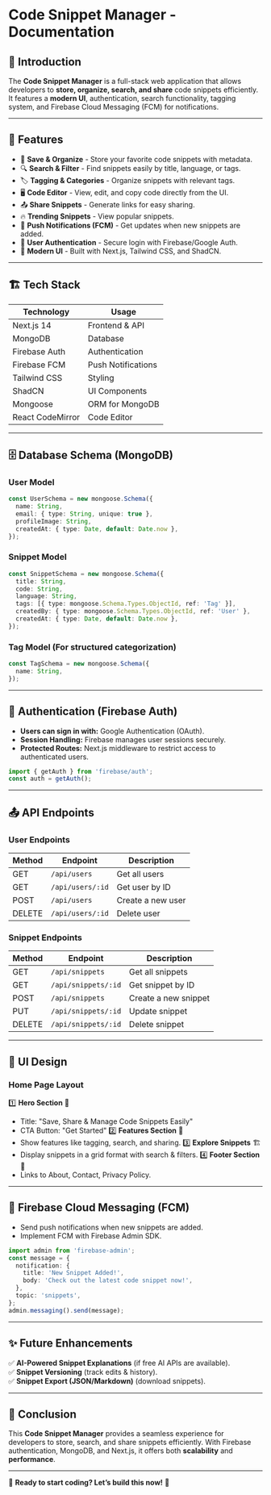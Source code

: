 # Code Snippet Manager - Documentation

## 📌 Introduction

The **Code Snippet Manager** is a full-stack web application that allows developers to **store, organize, search, and share** code snippets efficiently. It features a **modern UI**, authentication, search functionality, tagging system, and Firebase Cloud Messaging (FCM) for notifications.

---

## 🚀 Features

- 📝 **Save & Organize** - Store your favorite code snippets with metadata.
- 🔍 **Search & Filter** - Find snippets easily by title, language, or tags.
- 🏷️ **Tagging & Categories** - Organize snippets with relevant tags.
- 🖥️ **Code Editor** - View, edit, and copy code directly from the UI.
- 📤 **Share Snippets** - Generate links for easy sharing.
- 🔥 **Trending Snippets** - View popular snippets.
- 🔔 **Push Notifications (FCM)** - Get updates when new snippets are added.
- 👤 **User Authentication** - Secure login with Firebase/Google Auth.
- 🎨 **Modern UI** - Built with Next.js, Tailwind CSS, and ShadCN.

---

## 🏗️ Tech Stack

| **Technology**   | **Usage**          |
| ---------------- | ------------------ |
| Next.js 14       | Frontend & API     |
| MongoDB          | Database           |
| Firebase Auth    | Authentication     |
| Firebase FCM     | Push Notifications |
| Tailwind CSS     | Styling            |
| ShadCN           | UI Components      |
| Mongoose         | ORM for MongoDB    |
| React CodeMirror | Code Editor        |

---

## 🗄️ Database Schema (MongoDB)

### **User Model**

```ts
const UserSchema = new mongoose.Schema({
  name: String,
  email: { type: String, unique: true },
  profileImage: String,
  createdAt: { type: Date, default: Date.now },
});
```

### **Snippet Model**

```ts
const SnippetSchema = new mongoose.Schema({
  title: String,
  code: String,
  language: String,
  tags: [{ type: mongoose.Schema.Types.ObjectId, ref: 'Tag' }],
  createdBy: { type: mongoose.Schema.Types.ObjectId, ref: 'User' },
  createdAt: { type: Date, default: Date.now },
});
```

### **Tag Model** (For structured categorization)

```ts
const TagSchema = new mongoose.Schema({
  name: String,
});
```

---

## 🔐 Authentication (Firebase Auth)

- **Users can sign in with:** Google Authentication (OAuth).
- **Session Handling:** Firebase manages user sessions securely.
- **Protected Routes:** Next.js middleware to restrict access to authenticated users.

```ts
import { getAuth } from 'firebase/auth';
const auth = getAuth();
```

---

## 📤 API Endpoints

### **User Endpoints**

| Method | Endpoint         | Description       |
| ------ | ---------------- | ----------------- |
| GET    | `/api/users`     | Get all users     |
| GET    | `/api/users/:id` | Get user by ID    |
| POST   | `/api/users`     | Create a new user |
| DELETE | `/api/users/:id` | Delete user       |

### **Snippet Endpoints**

| Method | Endpoint            | Description          |
| ------ | ------------------- | -------------------- |
| GET    | `/api/snippets`     | Get all snippets     |
| GET    | `/api/snippets/:id` | Get snippet by ID    |
| POST   | `/api/snippets`     | Create a new snippet |
| PUT    | `/api/snippets/:id` | Update snippet       |
| DELETE | `/api/snippets/:id` | Delete snippet       |

---

## 🎨 UI Design

### **Home Page Layout**

1️⃣ **Hero Section** 🚀

- Title: "Save, Share & Manage Code Snippets Easily"
- CTA Button: "Get Started"
  2️⃣ **Features Section** 🌟
- Show features like tagging, search, and sharing.
  3️⃣ **Explore Snippets** 🏗️
- Display snippets in a grid format with search & filters.
  4️⃣ **Footer Section** 📌
- Links to About, Contact, Privacy Policy.

---

## 🔔 Firebase Cloud Messaging (FCM)

- Send push notifications when new snippets are added.
- Implement FCM with Firebase Admin SDK.

```ts
import admin from 'firebase-admin';
const message = {
  notification: {
    title: 'New Snippet Added!',
    body: 'Check out the latest code snippet now!',
  },
  topic: 'snippets',
};
admin.messaging().send(message);
```

---

## ✨ Future Enhancements

✅ **AI-Powered Snippet Explanations** (if free AI APIs are available).  
✅ **Snippet Versioning** (track edits & history).  
✅ **Snippet Export (JSON/Markdown)** (download snippets).

---

## 🏁 Conclusion

This **Code Snippet Manager** provides a seamless experience for developers to store, search, and share snippets efficiently. With Firebase authentication, MongoDB, and Next.js, it offers both **scalability** and **performance**.

---

📌 **Ready to start coding? Let’s build this now!** 🚀
